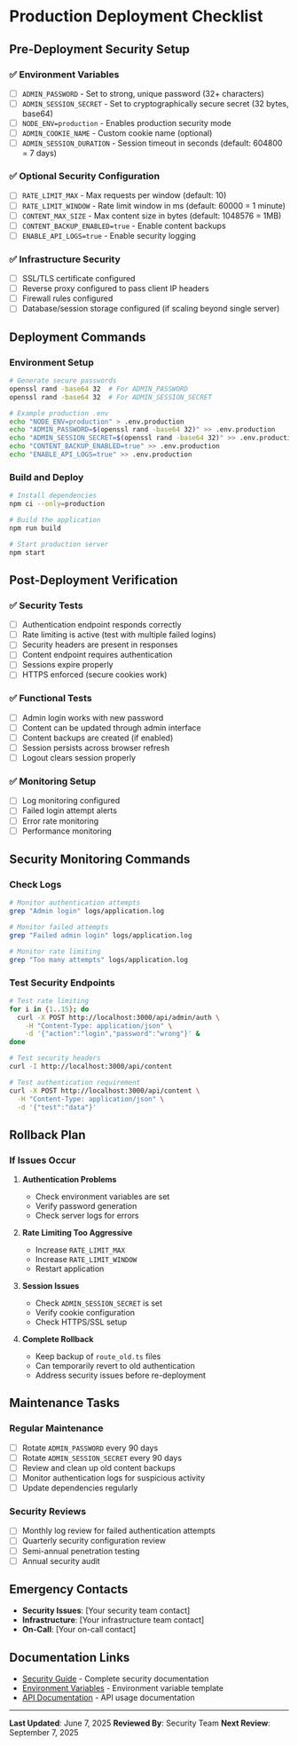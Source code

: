 # Production Deployment Checklist

## Pre-Deployment Security Setup

### ✅ Environment Variables
- [ ] `ADMIN_PASSWORD` - Set to strong, unique password (32+ characters)
- [ ] `ADMIN_SESSION_SECRET` - Set to cryptographically secure secret (32 bytes, base64)
- [ ] `NODE_ENV=production` - Enables production security mode
- [ ] `ADMIN_COOKIE_NAME` - Custom cookie name (optional)
- [ ] `ADMIN_SESSION_DURATION` - Session timeout in seconds (default: 604800 = 7 days)

### ✅ Optional Security Configuration
- [ ] `RATE_LIMIT_MAX` - Max requests per window (default: 10)
- [ ] `RATE_LIMIT_WINDOW` - Rate limit window in ms (default: 60000 = 1 minute)
- [ ] `CONTENT_MAX_SIZE` - Max content size in bytes (default: 1048576 = 1MB)
- [ ] `CONTENT_BACKUP_ENABLED=true` - Enable content backups
- [ ] `ENABLE_API_LOGS=true` - Enable security logging

### ✅ Infrastructure Security
- [ ] SSL/TLS certificate configured
- [ ] Reverse proxy configured to pass client IP headers
- [ ] Firewall rules configured
- [ ] Database/session storage configured (if scaling beyond single server)

## Deployment Commands

### Environment Setup
```bash
# Generate secure passwords
openssl rand -base64 32  # For ADMIN_PASSWORD
openssl rand -base64 32  # For ADMIN_SESSION_SECRET

# Example production .env
echo "NODE_ENV=production" > .env.production
echo "ADMIN_PASSWORD=$(openssl rand -base64 32)" >> .env.production
echo "ADMIN_SESSION_SECRET=$(openssl rand -base64 32)" >> .env.production
echo "CONTENT_BACKUP_ENABLED=true" >> .env.production
echo "ENABLE_API_LOGS=true" >> .env.production
```

### Build and Deploy
```bash
# Install dependencies
npm ci --only=production

# Build the application
npm run build

# Start production server
npm start
```

## Post-Deployment Verification

### ✅ Security Tests
- [ ] Authentication endpoint responds correctly
- [ ] Rate limiting is active (test with multiple failed logins)
- [ ] Security headers are present in responses
- [ ] Content endpoint requires authentication
- [ ] Sessions expire properly
- [ ] HTTPS enforced (secure cookies work)

### ✅ Functional Tests
- [ ] Admin login works with new password
- [ ] Content can be updated through admin interface
- [ ] Content backups are created (if enabled)
- [ ] Session persists across browser refresh
- [ ] Logout clears session properly

### ✅ Monitoring Setup
- [ ] Log monitoring configured
- [ ] Failed login attempt alerts
- [ ] Error rate monitoring
- [ ] Performance monitoring

## Security Monitoring Commands

### Check Logs
```bash
# Monitor authentication attempts
grep "Admin login" logs/application.log

# Monitor failed attempts
grep "Failed admin login" logs/application.log

# Monitor rate limiting
grep "Too many attempts" logs/application.log
```

### Test Security Endpoints
```bash
# Test rate limiting
for i in {1..15}; do
  curl -X POST http://localhost:3000/api/admin/auth \
    -H "Content-Type: application/json" \
    -d '{"action":"login","password":"wrong"}' &
done

# Test security headers
curl -I http://localhost:3000/api/content

# Test authentication requirement
curl -X POST http://localhost:3000/api/content \
  -H "Content-Type: application/json" \
  -d '{"test":"data"}'
```

## Rollback Plan

### If Issues Occur
1. **Authentication Problems**
   - Check environment variables are set
   - Verify password generation
   - Check server logs for errors

2. **Rate Limiting Too Aggressive**
   - Increase `RATE_LIMIT_MAX`
   - Increase `RATE_LIMIT_WINDOW`
   - Restart application

3. **Session Issues**
   - Check `ADMIN_SESSION_SECRET` is set
   - Verify cookie configuration
   - Check HTTPS/SSL setup

4. **Complete Rollback**
   - Keep backup of `route_old.ts` files
   - Can temporarily revert to old authentication
   - Address security issues before re-deployment

## Maintenance Tasks

### Regular Maintenance
- [ ] Rotate `ADMIN_PASSWORD` every 90 days
- [ ] Rotate `ADMIN_SESSION_SECRET` every 90 days
- [ ] Review and clean up old content backups
- [ ] Monitor authentication logs for suspicious activity
- [ ] Update dependencies regularly

### Security Reviews
- [ ] Monthly log review for failed authentication attempts
- [ ] Quarterly security configuration review
- [ ] Semi-annual penetration testing
- [ ] Annual security audit

## Emergency Contacts

- **Security Issues**: [Your security team contact]
- **Infrastructure**: [Your infrastructure team contact]
- **On-Call**: [Your on-call contact]

## Documentation Links

- [Security Guide](./SECURITY_GUIDE.md) - Complete security documentation
- [Environment Variables](./.env.example) - Environment variable template
- [API Documentation](./README.md) - API usage documentation

---

**Last Updated**: June 7, 2025
**Reviewed By**: Security Team
**Next Review**: September 7, 2025
